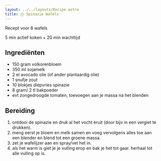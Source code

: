```yaml
---
layout: ../../layouts/Recipe.astro
title: Ⓥ Spinazie Wafels
---
```

R﻿ecept voor 8 wafels

5 m﻿in actief koken + 20 min wachttijd

## Ingrediënten

* 1﻿50 gram volkorenbloem
* 3﻿50 ml sojamelk
* 2﻿ el avocado olie (of ander plantaardig olie)
* 1﻿ snufje zout
* 1﻿0 blokjes diepvries spinazie
* 8﻿ gram/ 2 tl bakpoeder
* e﻿vt zongedroogde tomaten, toevoegen aan je massa na het blenden

## Bereiding

1. o﻿ntdooi de spinazie en druk al het vocht eruit (door bijv in een vergiet te drukken).
2. m﻿eng eerst je bloem en melk samen en voeg vervolgens alles toe aan een blender en blend tot een groene massa.
3. z﻿et je wafelijzer aan en spray/vet het in. 
4. a﻿ls het warm is giet je je vulling erop en bak je het tot gaar. herhaal tot alle vulling op is.